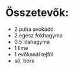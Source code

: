 # Összetevők:
- 2 puha avokádó
- 2 egész fokhagyma
- 0.5 lilahagyma
- 1 lime
- 1 evőkanál tejföl
- só, bors
